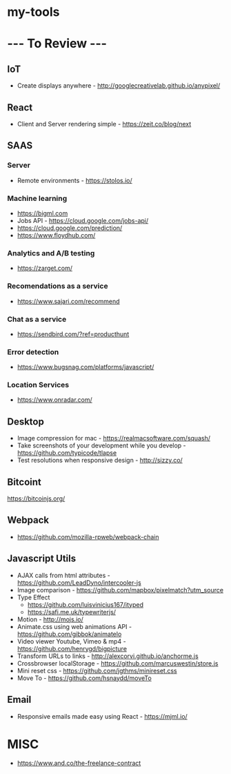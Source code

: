 # my-tools

# --- To Review ---

## IoT
  - Create displays anywhere - http://googlecreativelab.github.io/anypixel/

## React
  - Client and Server rendering simple - https://zeit.co/blog/next

## SAAS

  ### Server

  - Remote environments - https://stolos.io/

  ### Machine learning
  - https://bigml.com
  - Jobs API - https://cloud.google.com/jobs-api/
  - https://cloud.google.com/prediction/
  - https://www.floydhub.com/

  ### Analytics and A/B testing

  - https://zarget.com/

  ### Recomendations as a service

  - https://www.sajari.com/recommend
  
  ### Chat as a service
  - https://sendbird.com/?ref=producthunt
  
  ### Error detection
  
  - https://www.bugsnag.com/platforms/javascript/
  
  ### Location Services
  
  - https://www.onradar.com/
  


## Desktop

  - Image compression for mac - https://realmacsoftware.com/squash/
  - Take screenshots of your development while you develop - https://github.com/typicode/tlapse
  - Test resolutions when responsive design - http://sizzy.co/
  
## Bitcoint

  https://bitcoinjs.org/


## Webpack
  - https://github.com/mozilla-rpweb/webpack-chain

## Javascript Utils

  - AJAX calls from html attributes - https://github.com/LeadDyno/intercooler-js
  - Image comparison - https://github.com/mapbox/pixelmatch?utm_source
  - Type Effect 
    - https://github.com/luisvinicius167/ityped
    - https://safi.me.uk/typewriterjs/
  - Motion - http://mojs.io/
  - Animate.css using web animations API - https://github.com/gibbok/animatelo
  - Video viewer Youtube, Vimeo & mp4 - https://github.com/henrygd/bigpicture
  - Transform URLs to links - http://alexcorvi.github.io/anchorme.js
  - Crossbrowser localStorage - https://github.com/marcuswestin/store.js
  - Mini reset css - https://github.com/jgthms/minireset.css
  - Move To - https://github.com/hsnaydd/moveTo
  
## Email
  - Responsive emails made easy using React - https://mjml.io/

# MISC
  - https://www.and.co/the-freelance-contract
